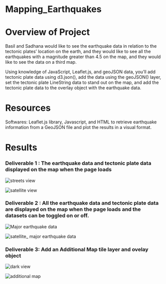 # Mapping_Earthquakes

# Overview of Project

 Basil and Sadhana would like to see the earthquake data in relation to the tectonic plates’ location on the earth, and they would like to see all the earthquakes with a  magnitude greater than 4.5 on the map, and they would like to see the data on a third map.
 
 Using  knowledge of JavaScript, Leaflet.js, and geoJSON data, you’ll add tectonic plate data using d3.json(), add the data using the geoJSON() layer, set the tectonic plate LineString data to stand out on the map, and add the tectonic plate data to the overlay object with the earthquake data.
 
 # Resources
 
 Softwares: Leaflet.js library, Javascript, and HTML to retrieve earthquake information from a GeoJSON file and plot the results in a visual format.
 
 # Results 
 
 ### Deliverable 1 : The earthquake data and tectonic plate data displayed on the map when the page loads 
 
 
 ![streets view](https://user-images.githubusercontent.com/96400887/179629808-ae76829f-c49f-49d0-bb7e-a8bd69fba449.png) 

 
 ![satellite view](https://user-images.githubusercontent.com/96400887/179630255-a7710e9a-93fa-4884-86fb-056c0e239f94.png)
 
 
 
  ### Deliverable 2 : All the earthquake data and tectonic plate data are displayed on the map when the page loads and the datasets can be toggled on or off.
  
  
  ![Major earthquake data](https://user-images.githubusercontent.com/96400887/179630477-90bcecfa-250e-4f55-a696-9e3f0f8d709e.png)
  
  
  ![satellite_ major earthquake data](https://user-images.githubusercontent.com/96400887/179630659-df414bab-ef7f-4887-a3ea-92d8c609eb0e.png)
  
  
  
  ### Deliverable 3: Add an Additional Map tile layer and ovelay object
  
  
  ![dark view](https://user-images.githubusercontent.com/96400887/179631167-4a7b3aa6-d84f-47b8-afda-ed75141753d9.png)
  
  
  ![additional map](https://user-images.githubusercontent.com/96400887/179631186-ff699873-09a2-4107-9ca1-4e02fedbbe73.png)


  


 
 

 

 
 
 
 
